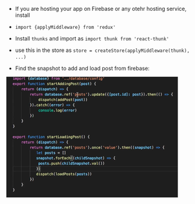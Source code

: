  - If you are hosting your app on Firebase or any otehr hosting service, install
  - `import {applyMiddleware} from 'redux'`
  - Install `thunks` and import as `import thunk from 'react-thunk'` 
  - use this in the store as
    `store = createStore(applyMiddleware(thunk), ...)`  
    
 - Find the snapshot to add and load post from firebase: 
 
 ![alt text](https://github.com/Amik-Sen-Fun/React-JS-and-Redux/blob/main/API%20calls%20firebase.png)
